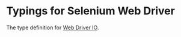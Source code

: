 # Typings for Selenium Web Driver
The type definition for [Web Driver IO](http://www.webdriver.io/).
